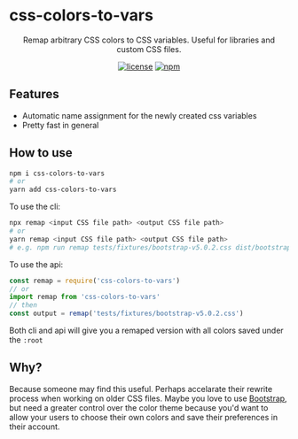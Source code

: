 css-colors-to-vars
======

<div align="center">

Remap arbitrary CSS colors to CSS variables. Useful for libraries and custom CSS files.

[![license](https://img.shields.io/badge/license-MIT-blue.svg)](https://github.com/chickencoding123/css-colors-to-vars/blob/master/LICENSE) [![npm](https://img.shields.io/npm/v/css-colors-to-vars)](https://www.npmjs.com/package/css-colors-to-vars) 

</div>

## Features
- Automatic name assignment for the newly created css variables
- Pretty fast in general

## How to use
```sh
npm i css-colors-to-vars
# or
yarn add css-colors-to-vars
```
To use the cli:
```sh
npx remap <input CSS file path> <output CSS file path>
# or
yarn remap <input CSS file path> <output CSS file path>
# e.g. npm run remap tests/fixtures/bootstrap-v5.0.2.css dist/bootstrap.css
```
To use the api:
```js
const remap = require('css-colors-to-vars')
// or
import remap from 'css-colors-to-vars'
// then
const output = remap('tests/fixtures/bootstrap-v5.0.2.css')

```
Both cli and api will give you a remaped version with all colors saved under the `:root`

## Why?
Because someone may find this useful. Perhaps accelarate their rewrite process when working on older CSS files. Maybe you love to use [Bootstrap](https://github.com/twbs/bootstrap), but need a greater control over the color theme because you'd want to allow your users to choose their own colors and save their preferences in their account.
